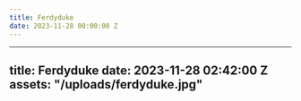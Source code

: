 ```yaml
---
title: Ferdyduke
date: 2023-11-28 00:00:00 Z
---
```


----
title: Ferdyduke
date: 2023-11-28 02:42:00 Z
assets: "/uploads/ferdyduke.jpg"
---
